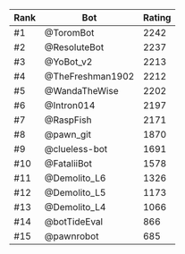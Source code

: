 Rank|Bot|Rating
---|---|---
#1|@ToromBot|2242
#2|@ResoluteBot|2237
#3|@YoBot_v2|2213
#4|@TheFreshman1902|2212
#5|@WandaTheWise|2202
#6|@Intron014|2197
#7|@RaspFish|2171
#8|@pawn_git|1870
#9|@clueless-bot|1691
#10|@FataliiBot|1578
#11|@Demolito_L6|1326
#12|@Demolito_L5|1173
#13|@Demolito_L4|1066
#14|@botTideEval|866
#15|@pawnrobot|685
